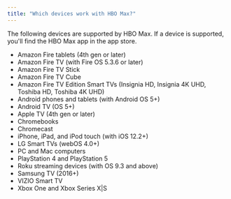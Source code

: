 ```yaml
---
title: "Which devices work with HBO Max?"
---
```


The following devices are supported by HBO Max. If a device is supported, you'll find the HBO Max app in the app store.

* Amazon Fire tablets (4th gen or later)
* Amazon Fire TV (with Fire OS 5.3.6 or later)
* Amazon Fire TV Stick
* Amazon Fire TV Cube
* Amazon Fire TV Edition Smart TVs (Insignia HD, Insignia 4K UHD, Toshiba HD, Toshiba 4K UHD)
* Android phones and tablets (with Android OS 5+)
* Android TV (OS 5+)
* Apple TV (4th gen or later)
* Chromebooks
* Chromecast
* iPhone, iPad, and iPod touch (with iOS 12.2+)
* LG Smart TVs (webOS 4.0+)
* PC and Mac computers
* PlayStation 4 and PlayStation 5
* Roku streaming devices (with OS 9.3 and above)
* Samsung TV (2016+)
* VIZIO Smart TV
* Xbox One and Xbox Series X|S
